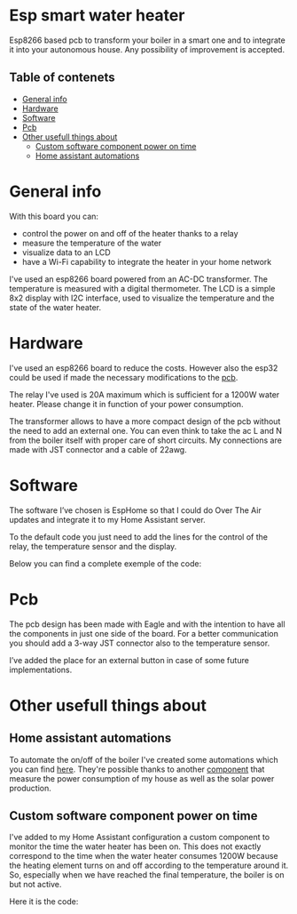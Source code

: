 # Esp smart water heater
Esp8266 based pcb to transform your boiler in a smart one and to integrate it into your autonomous house. 
Any possibility of improvement is accepted. 

## Table of contenets
* [General info](#general-info)
* [Hardware](#hardware)
* [Software](#software)
* [Pcb](#pcb)
* [Other usefull things about](#other-usefull-things-about)
  * [Custom software component power on time](#custom-software-component-power-on-time)
  * [Home assistant automations](#home-assistant-automations)

# General info
With this board you can: 
  - control the power on and off of the heater thanks to a relay 
  - measure the temperature of the water 
  - visualize data to an LCD 
  - have a Wi-Fi capability to integrate the heater in your home network 

I've used an esp8266 board powered from an AC-DC transformer. The temperature is measured with a digital thermometer. The LCD is a simple 8x2 display with I2C interface, used to visualize the temperature and the state of the water heater.

# Hardware
I've used an esp8266 board to reduce the costs. However also the esp32 could be used if made the necessary modifications to the [pcb](#pcb).

The relay I've used is 20A maximum which is sufficient for a 1200W water heater. Please change it in function of your power consumption. 

The transformer allows to have a more compact design of the pcb without the need to add an external one. You can even think to take the ac L and N from the boiler itself with proper care of short circuits. My connections are made with JST connector and a cable of 22awg. 

# Software
The software I’ve chosen is EspHome so that I could do Over The Air updates and integrate it to my Home Assistant server.

To the default code you just need to add the lines for the control of the relay, the temperature sensor and the display. 

Below you can find a complete exemple of the code:

# Pcb
The pcb design has been made with Eagle and with the intention to have all the components in just one side of the board. For a better communication you should add a 3-way JST connector also to the temperature sensor. 

I’ve added the place for an external button in case of some future implementations.

# Other usefull things about
## Home assistant automations
To automate the on/off of the boiler I've created some automations which you can find [here](https://github.com/zioCristia/energy-saver-ha-automations#water-heater-automations). They're possible thanks to another [component](https://github.com/zioCristia/esp-energy-monitor) that measure the power consumption of my house as well as the solar power production.

## Custom software component power on time
I've added to my Home Assistant configuration a custom component to monitor the time the water heater has been on. This does not exactly correspond to the time when the water heater consumes 1200W because the heating element turns on and off according to the temperature around it. 
So, especially when we have reached the final temperature, the boiler is on but not active.

Here it is the code:
```
```

